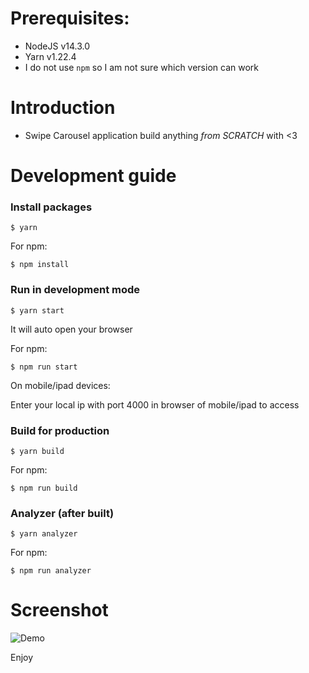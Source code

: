# Prerequisites:

- NodeJS v14.3.0
- Yarn v1.22.4
- I do not use `npm` so I am not sure which version can work

# Introduction

- Swipe Carousel application build anything _from SCRATCH_ with <3

# Development guide

### Install packages

`$ yarn`

For npm:

`$ npm install`

### Run in development mode

`$ yarn start`

It will auto open your browser

For npm:

`$ npm run start`

On mobile/ipad devices:

Enter your local ip with port 4000 in browser of mobile/ipad to access

### Build for production

`$ yarn build`

For npm:

`$ npm run build`

### Analyzer (after built)

`$ yarn analyzer`

For npm:

`$ npm run analyzer`

# Screenshot

![Demo](assets/images/screenshot.gif)

Enjoy

